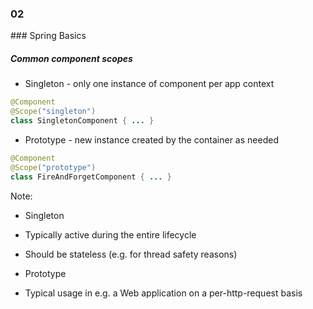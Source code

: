 
<h3 class="chapter-number">02</h3>
### Spring Basics

##### Common component scopes

* Singleton - only one instance of component per app context

```Java
@Component
@Scope("singleton")
class SingletonComponent { ... }
```

* Prototype - new instance created by the container as needed

```Java
@Component
@Scope("prototype")
class FireAndForgetComponent { ... }
```

Note:

* Singleton 
 * Typically active during the entire lifecycle
 * Should be stateless (e.g. for thread safety reasons)

* Prototype
 * Typical usage in e.g. a Web application on a per-http-request basis



